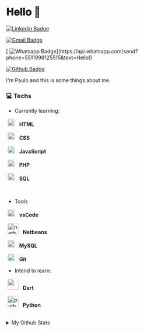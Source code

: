 
# 𝐇𝐞𝐥𝐥𝐨 👋

  

[![Linkedin Badge](https://img.shields.io/badge/-LinkedIn-blue?style=flat-square&logo=Linkedin&logoColor=white&link=https://www.linkedin.com/in/comico/)](https://www.linkedin.com/in/paulo-rodrigues-641b2695/)

[![Gmail Badge](https://img.shields.io/badge/-Gmail-c14438?style=flat-square&logo=Gmail&logoColor=white&link=mailto:bitotajima@gmail.com)](mailto:poolldrigues@outlook.com)

[
![Whatsapp Badge](https://img.shields.io/badge/-Whatsapp-4CA143?style=flat-square&labelColor=4CA143&logo=whatsapp&logoColor=white&link=https://api.whatsapp.com/send?phone=5511964479072&text=Hello!)](https://api.whatsapp.com/send?phone=5511998125515&text=Hello!)

[![Github Badge](https://img.shields.io/badge/-Github-000?style=flat-square&logo=Github&logoColor=white&link=https://github.com/LucasLBB)](https://github.com/Poolldrigues)


  

I'm Paulo and this is some things about me.

  

### :computer: Techs

  

- Currently learning:

<div>

<img  style="margin-left: 4px; margin-right: 8px; border-radius: 		 	3px;"  src="https://i.ibb.co/M7Xr29N/html-5.png" alt="html-5" width="20"/> <b>HTML</b>

</div>

<div>

<img  style="margin-left: 4px; margin-right: 8px; border-radius: 3px;"  src="https://i.ibb.co/N3VZZVf/css.png" alt="css"  width="20"/> <b>CSS</b>

</div>


<div>

<img  style="margin-left: 4px; margin-right: 8px; border-radius: 3px;"  src="https://i.ibb.co/mRHpshM/javascript.png" alt="javascript"  width="20"/> <b>JavaScript</b>

</div>

<div>

<img  style="margin-left: 4px; margin-right: 8px; border-radius: 3px;"  src="https://i.ibb.co/Sxc1yj7/php.png" alt="php"  width="20"/> <b>PHP</b>

</div>

<div>

<img  style="margin-left: 4px; margin-right: 8px; border-radius: 3px;"  src="https://i.ibb.co/DkN7DMS/sql.png" alt="sql"  width="20"/> <b>SQL</b>

</div>


<br/>

- Tools

<div>

<img style="margin-left: 4px; margin-right: 8px; border-radius: 3px;" src="https://i.ibb.co/Bn9kNXd/Vscode.png"  alt="Vscode" width="20"/> <b>vsCode</b>
 
</div>

<div>

<img style="margin-left: 4px; margin-right: 8px; border-radius: 3px;" src="https://i.ibb.co/315m52J/netbeans.jpg" alt="netbeans" width="30"/> <b>Netbeans</b>

</div>

<div>

<img  style="margin-left: 4px; margin-right: 8px; border-radius: 3px;"  src="https://i.ibb.co/7pD5m9f/mysql.png" alt="mysql"  width="20"/>  <b>MySQL</b>

</div>

<div>
	<img  style="margin-left: 4px; margin-right: 8px; border-radius: 3px;"  src="https://i.ibb.co/VNwkq98/1458791372git.webp"  alt="GIT"  width="20"/>  <b>Git</b>
	
</div>

- Intend to learn:

  
<div>

<img  style="margin-left: 4px; margin-right: 8px; border-radius: 3px;"  src="https://cdn.freebiesupply.com/logos/thumbs/2x/dart-logo.png"  width="30"/>  <b>Dart</b>

</div>

<div>

<img  style="margin-left: 4px; margin-right: 8px; border-radius: 3px;"  src="https://i.ibb.co/QDQP33y/python.png" alt="python"  width="30"/>  <b>Python</b>

</div>

<br/>

  

<details>

<summary>My Github Stats</summary>

<br>

  

<p  align="center">

<img  align="center"  src="https://github-readme-stats.vercel.app/api?username=poolldrigues&show_icons=true&theme=dracula"  alt="Cômico's Github Status"  />

</p>

</details>
